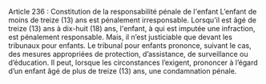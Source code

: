 Article 236 : Constitution de la responsabilité pénale de l'enfant
L’enfant de moins de treize (13) ans est pénalement irresponsable.
Lorsqu'il est âgé de treize (13) ans à dix-huit (18) ans, l'enfant, à qui est imputée une infraction, est pénalement responsable. Mais, il n’est justiciable que devant les tribunaux pour enfants.
Le tribunal pour enfants prononce, suivant le cas, des mesures appropriées de protection, d’assistance, de surveillance ou d’éducation.
Il peut, lorsque les circonstances l’exigent, prononcer à l’égard d’un enfant âgé de plus de treize (13) ans, une condamnation pénale.